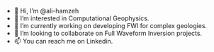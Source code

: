 - 👋 Hi, I’m @ali-hamzeh
- 👀 I’m interested in Computational Geophysics.
- 🌱 I’m currently working on developing FWI for complex geologies.
- 💞️ I’m looking to collaborate on Full Waveform Inversion projects.
- 📫 You can reach me on Linkedin.

<!---
ali-hamzeh/ali-hamzeh is a ✨ special ✨ repository because its `README.md` (this file) appears on your GitHub profile.
You can click the Preview link to take a look at your changes.
--->

